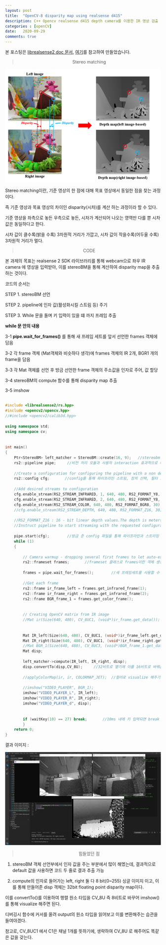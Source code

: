 ```yaml
---
layout: post
title:  "OpenCV-8 disparity map using realsense d415"
description: C++ Opencv realsense d415 depth camera를 이용한 IR 영상 검출 및 disparity map 추출 관련 내용입니다.
categories : [openCV]
date:   2020-09-29
comments: true
---
```


본 포스팅은 [librealsense2 doc 문서](http://docs.ros.org/kinetic/api/librealsense2/html/classrs2_1_1pipeline.html#af515f94223b63b932d64f54d4649ec8a), [여기](https://m.blog.naver.com/PostView.nhn?blogId=dldlsrb45&logNo=220879295400&proxyReferer=https:%2F%2Fwww.google.com%2F)를 참고하여 만들었습니다.


<blockquote align="center"> Stereo matching </blockquote>

![1](/assets/img/OpenCV/0928/3.PNG)

Stereo matching이란, 기준 영상의 한 점에 대해 목표 영상에서 동일한 점을 찾는 과정이다.

즉 기준 영상과 목표 영상의 차이인 disparity(시차)를 계산 하는 과정이라 할 수 있다.

기준 영상을 좌측으로 놓든 우측으로 놓든, 시차가 계산되어 나오는 영역만 다를 뿐 시차 값은 동일하다고 한다.

시차 값이 클수록(밝을 수록) 3차원적 거리가 가깝고, 시차 값이 작을수록(어두울 수록) 3차원적 거리가 멀다.





<blockquote align="center"> CODE </blockquote>

본 과제의 목표는 realsense 2 SDK 라이브러리를 통해 webcam으로 좌우 IR camera 에 영상을 입력받아, 이를 stereoBM을 통해 계산하여 disparity map을 추출하는 것이다. 

코드의 순서는 

STEP 1. stereoBM 선언 

STEP 2. pipeline에 인자 값(활성화시킬 스트림 등) 주기 

STEP 3. While 문을 돌며 키 입력이 있을 떄 까지 프레임 추출

**while 문 안의 내용**

3-1  **pipe.wait_for_frames()** 를 통해 새 프레임 세트를 앞서 선언한 frames 객체에 담음 

3-2 각 frame 객체 (Mat객체와 비슷하다 생각)에 frames 객체의 IR 2개, BGR1 개의 frame을 담음

3-3 각 Mat 객체를 선언 후 방금 선언한 frame 객체의 주소값을 인자로 주어, 값 할당

3-4 stereoBM의 compute 함수를 통해 disparity map 추출

3-5 imshow



```cpp

#include <librealsense2/rs.hpp>
#include <opencv2/opencv.hpp>
//#include <opencv2/calib3d.hpp>

using namespace std;
using namespace cv;


int main()
{
    Ptr<StereoBM> left_matcher = StereoBM::create(16, 9);   //stereobm 선언
    rs2::pipeline pipe;     //비전 처리 모듈과 사용자 interaction 효과적으로 해주기 위한 pipeline 선언,  카메라 구성 및 스트리밍, 비전 모듈 트리거링 및 스레딩을 추상화

    //Create a configuration for configuring the pipeline with a non default profile
    rs2::config cfg;       //config를 통해 파이프라인 스트림, 장치 선택, 필터 요청, 기기의 파이프 라인 요구 사항과 충돌이 없는지 테스트 가능

    //Add desired streams to configuration
    cfg.enable_stream(RS2_STREAM_INFRARED, 1, 640, 480, RS2_FORMAT_Y8, 30);       //장치 스트림 활성화. 	RS2_STREAM_INFRARED : RealSense 장치에서 생성 된 IR, 깊이 데이터의 기본 스트림
    cfg.enable_stream(RS2_STREAM_INFRARED, 2, 640, 480, RS2_FORMAT_Y8, 30);        //장치 스트림 활성화. 	RS2_STREAM_INFRARED : RealSense 장치에서 생성 된 IR, 깊이 데이터의 기본 스트림
    cfg.enable_stream(RS2_STREAM_COLOR, 640, 480, RS2_FORMAT_BGR8, 30);           //RS2_FORMAT_Y8 : 8-bit per-pixel grayscale image(픽셀당 8비트)   , 마지막 30 : 초당 가져오는 스트림 프레임
    //cfg.enable_stream(RS2_STREAM_DEPTH, 640, 480, RS2_FORMAT_Z16, 30);          //RS2_format : 어떻게 binary data가 프레임 내에서 인코딩 되었나 보여줌. 

    //RS2_FORMAT_Z16 : 16 - bit linear depth values.The depth is meters depth scale * pixel value
    //Instruct pipeline to start streaming with the requested configuration

    pipe.start(cfg);        //방금 준 config 파일을 통해 파이프라인과 스트리밍 시작
    while (1)
    {

        // Camera warmup - dropping several first frames to let auto-exposure stabilize
        rs2::frameset frames;       //frameset 클래스로 frames이란 객체 생성 

        frames = pipe.wait_for_frames();        //새 프레임세트를 사용할 수 있을 떄 까지 기다리기. 읽지않은 최신 프레임세트를 가져옴, 함수가 호출되지 않은 동안 생성된 장치 프레임은 삭제

        //Get each frame
        rs2::frame ir_frame_left = frames.get_infrared_frame(1);        //IR 형식의 첫 번쨰 프레임 검색
        rs2::frame ir_frame_right = frames.get_infrared_frame(2);
        rs2::frame BGR_frame_1 = frames.get_color_frame();


        // Creating OpenCV matrix from IR image
        //Mat ir(Size(640, 480), CV_8UC1, (void*)ir_frame.get_data());        //(void*)ir_frame.get_data(): data의 시작점(헤드) 위치를 가+르킴. data가 카피되는게 아니라 포인터 개념


        Mat IR_left(Size(640, 480), CV_8UC1, (void*)ir_frame_left.get_data());
        Mat IR_right(Size(640, 480), CV_8UC1, (void*)ir_frame_right.get_data());
        //Mat BGR_1(Size(640, 480), CV_8UC3, (void*)BGR_frame_1.get_data());
        Mat disp;

        left_matcher->compute(IR_left, IR_right, disp);
        disp.convertTo(disp,CV_8U);     //32비트로 뱉기에 이를 16비트로 바꿔줌

        //applyColorMap(ir, ir, COLORMAP_JET);  //컬러로 visualize 해주기 위해서

        //imshow("VIDEO_PLAYER", BGR_1);
        imshow("VIDEO_PLAYER_L", IR_left);
        imshow("VIDEO_PLAYER_R", IR_right);
        imshow("VIDEO_PLAYER_d", disp);


        if (waitKey(10) == 27) break;       //10ms 내에 키 입력되면 break
        }
    return 0;
}

```

결과 이미지 : 

![1](/assets/img/OpenCV/0928/2.PNG)



<blockquote align="center"> 힘들었던 점  </blockquote>

1) stereoBM 객체 선언부에서 인자 값을 주는 부분에서 많이 해멨는데, 결과적으로 default 값을 사용하면 코드 두 줄로 결과 추출 가능

2)  compute의 인자로 들어가는 left, right 둘 다 8 bit(0~255) 싱글 이미지 이고, 이를 통해 만들어준 disp 객체는 32bit floating point disparity map이다. 

이를 convertTo()를 이용하여 행렬 원소 타입을 CV_8U 즉 8비트로 바꾸어 imshow() 를 통해 visualize 해주면 된다.

디버깅시 함수에 커서를 올려 output의 원소 타입을 읽어보고 이를 변환해주는 습관을 들여야겠다.

참고로, CV_8UC1 에서 C1은 채널 1개를 뜻하기에, 생략하여 CV_8U 로 해주어도 똑같은 값을 갖는다.